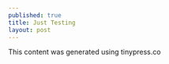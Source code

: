 ```yaml
---
published: true
title: Just Testing
layout: post
---
```

This content was generated using tinypress.co